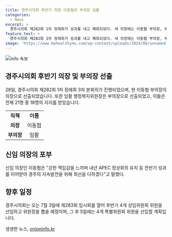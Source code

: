 ```yaml
---
title: 경주시의회 후반기 의장 이동협과 부의장 임활
categories:
  - News
excerpt: >
  경주시의회 제282회 1차 정례회가 성과를 내고 폐회되었다. 새 의장에는 이동협 부의장, 부의장에는 임활 행정복지위원장이 선출되었는데, 이동협 신임 의장은 APEC 정상회의 유치와 지역 발전을 위해 노력하겠다고 강조했다. 다음으로는 후반기 상임위원회와 특별위원회 위원장이 결정될 예정이다. 
feature_text: >
  경주시의회 제282회 1차 정례회가 성과를 내고 폐회되었다. 새 의장에는 이동협 부의장, 부의장에는 임활 행정복지위원장이 선출되었는데, 이동협 신임 의장은 APEC 정상회의 유치와 지역 발전을 위해 노력하겠다고 강조했다. 다음으로는 후반기 상임위원회와 특별위원회 위원장이 결정될 예정이다. 
image: 'https://www.behealthy4u.com/wp-content/uploads/2024/06/unnamed-file.png'
---
```


<p><img src="https://www.behealthy4u.com/wp-content/uploads/2024/06/unnamed-file.png" alt="info 속보" /></p>

<h2 data-ke-size="size26">경주시의회 후반기 의장 및 부의장 선출</h2>

<p data-ke-size="size16">28일, 경주시의회 제282회 1차 정례회 3차 본회의가 진행되었으며, 현 이동협 부의장이 의장으로 선출되었습니다. 또한 임활 행정복지위원장은 부의장으로 선출되었고, 이들은 전체 21명 중 18명의 지지를 받았습니다.</p>

<table>
  <tr>
    <td style="text-align: center; height: 17px;"><b>직책</b></td>
    <td style="text-align: center; height: 17px;"><b>이름</b></td>
  </tr>
  <tr>
    <td style="text-align: center; height: 17px;"><b>의장</b></td>
    <td style="text-align: center; height: 17px;">이동협</td>
  </tr>
  <tr>
    <td style="text-align: center; height: 17px;"><b>부의장</b></td>
    <td style="text-align: center; height: 17px;">임활</td>
  </tr>
</table>

<h2 data-ke-size="size26">신임 의장의 포부</h2>

<p data-ke-size="size16">신임 의장인 이동협은 "강한 책임감을 느끼며 내년 APEC 정상회의 유치 등 전반기 성과를 이어받아 경주의 지속발전을 위해 최선을 다하겠다"고 말했다.</p>

<h2 data-ke-size="size26">향후 일정</h2>

<p data-ke-size="size16">경주시의회는 오는 7월 3일에 제283회 임시회를 열어 후반기 4개 상임위원회 위원을 선임하고 위원장을 뽑을 예정이며, 그 후 5일에는 4개 특별위원회 위원을 선임할 계획입니다.</p>
생생한 뉴스, <a href="https://onioninfo.kr" rel="dofollow">onioninfo.kr</a>



